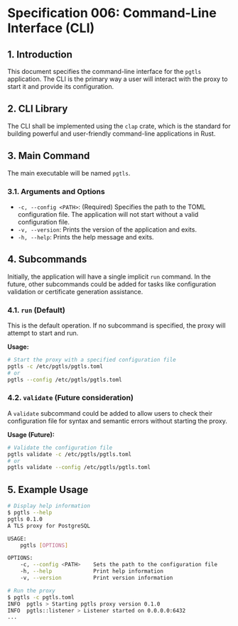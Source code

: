 # **Specification 006: Command-Line Interface (CLI)**

## **1. Introduction**

This document specifies the command-line interface for the `pgtls` application. The CLI is the primary way a user will interact with the proxy to start it and provide its configuration.

## **2. CLI Library**

The CLI shall be implemented using the `clap` crate, which is the standard for building powerful and user-friendly command-line applications in Rust.

## **3. Main Command**

The main executable will be named `pgtls`.

### **3.1. Arguments and Options**

*   `-c, --config <PATH>`: (Required) Specifies the path to the TOML configuration file. The application will not start without a valid configuration file.
*   `-v, --version`: Prints the version of the application and exits.
*   `-h, --help`: Prints the help message and exits.

## **4. Subcommands**

Initially, the application will have a single implicit `run` command. In the future, other subcommands could be added for tasks like configuration validation or certificate generation assistance.

### **4.1. `run` (Default)**

This is the default operation. If no subcommand is specified, the proxy will attempt to start and run.

**Usage:**

```sh
# Start the proxy with a specified configuration file
pgtls -c /etc/pgtls/pgtls.toml
# or
pgtls --config /etc/pgtls/pgtls.toml
```

### **4.2. `validate` (Future consideration)**

A `validate` subcommand could be added to allow users to check their configuration file for syntax and semantic errors without starting the proxy.

**Usage (Future):**

```sh
# Validate the configuration file
pgtls validate -c /etc/pgtls/pgtls.toml
# or
pgtls validate --config /etc/pgtls/pgtls.toml
```

## **5. Example Usage**

```sh
# Display help information
$ pgtls --help
pgtls 0.1.0
A TLS proxy for PostgreSQL

USAGE:
    pgtls [OPTIONS]

OPTIONS:
    -c, --config <PATH>    Sets the path to the configuration file
    -h, --help             Print help information
    -v, --version          Print version information

# Run the proxy
$ pgtls -c pgtls.toml
INFO  pgtls > Starting pgtls proxy version 0.1.0
INFO  pgtls::listener > Listener started on 0.0.0.0:6432
...
